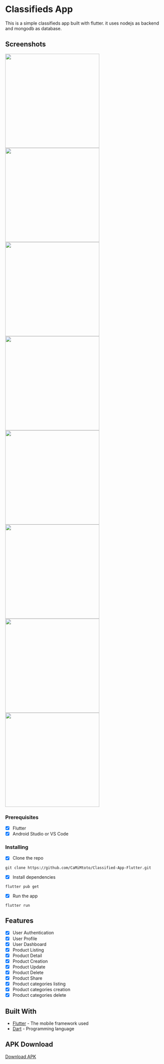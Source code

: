 # Classifieds App

This is a simple classifieds app built with flutter. it uses nodejs as backend and mongodb as database.

## Screenshots

 <img src="https://live.staticflickr.com/65535/52710208626_b695aa8c12_c.jpg" width="300"/>  <img src="https://live.staticflickr.com/65535/52710208576_2cd371def7_z.jpg" width="300"/> <img  src="https://live.staticflickr.com/65535/52709686417_ee63db284c_z.jpg" width="300"/>
 <img src="https://live.staticflickr.com/65535/52710468339_023f41fbef_c.jpg" width="300"/>  <img src="https://live.staticflickr.com/65535/52710208326_066e3ecb41_c.jpg" width="300"/> <img  src="https://live.staticflickr.com/65535/52710468134_593012caa8_c.jpg" width="300"/>
 <img src="https://live.staticflickr.com/65535/52710688403_8e201903c3_c.jpg" width="300"/>  <img src="https://live.staticflickr.com/65535/52710468169_414995fe66_c.jpg" width="300"/>

### Prerequisites

- [x] Flutter
- [x] Android Studio or VS Code

### Installing

- [x] Clone the repo

```
git clone https://github.com/CaMiMtoto/Classified-App-Flutter.git
```

- [x] Install dependencies

```
flutter pub get
```

- [x] Run the app

```
flutter run
```

## Features

- [x] User Authentication
- [x] User Profile
- [x] User Dashboard
- [x] Product Listing
- [x] Product Detail
- [x] Product Creation
- [x] Product Update
- [x] Product Delete
- [x] Product Share
- [x] Product categories listing
- [x] Product categories creation
- [x] Product categories delete

## Built With

* [Flutter](https://flutter.dev/) - The mobile framework used
* [Dart](https://dart.dev/) - Programming language

## APK Download

[Download APK ](https://drive.google.com/file/d/1d6dul8qdzrM4XBAoLvpc8r99BBlApr48/view?usp=sharing) 



